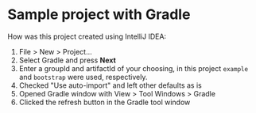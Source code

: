 # Sample project with Gradle

How was this project created using IntelliJ IDEA:
1. File > New > Project...
2. Select Gradle and press **Next**
3. Enter a groupId and artifactId of your choosing, in this project `example` and `bootstrap` were used, respectively.
4. Checked "Use auto-import" and left other defaults as is
5. Opened Gradle window with View > Tool Windows > Gradle
6. Clicked the refresh button in the Gradle tool window
